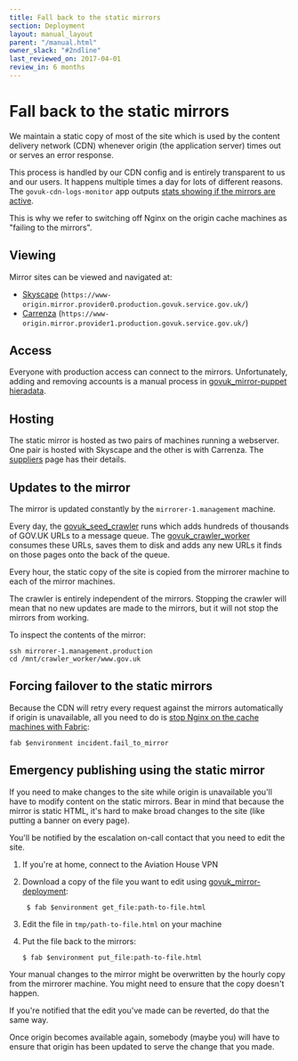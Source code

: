 ```yaml
---
title: Fall back to the static mirrors
section: Deployment
layout: manual_layout
parent: "/manual.html"
owner_slack: "#2ndline"
last_reviewed_on: 2017-04-01
review_in: 6 months
---
```


# Fall back to the static mirrors

We maintain a static copy of most of the site which is used by the content delivery
network (CDN) whenever origin (the application server) times out or serves an error
response.

This process is handled by our CDN config and is entirely transparent to us and
our users. It happens multiple times a day for lots of different reasons. The
`govuk-cdn-logs-monitor` app outputs [stats showing if the mirrors are active][graphite_cdn_backend].

This is why we refer to switching off Nginx on the origin cache machines as
"failing to the mirrors".

## Viewing

Mirror sites can be viewed and navigated at:

- [Skyscape](https://www-origin.mirror.provider0.production.govuk.service.gov.uk/) (`https://www-origin.mirror.provider0.production.govuk.service.gov.uk/`)
- [Carrenza](https://www-origin.mirror.provider1.production.govuk.service.gov.uk/) (`https://www-origin.mirror.provider1.production.govuk.service.gov.uk/`)

## Access

Everyone with production access can connect to the mirrors. Unfortunately,
adding and removing accounts is a manual process in [govuk_mirror-puppet hieradata][].

## Hosting

The static mirror is hosted as two pairs of machines running a webserver. One pair is
hosted with Skyscape and the other is with Carrenza. The [suppliers][] page has their
details.

## Updates to the mirror

The mirror is updated constantly by the `mirrorer-1.management` machine.

Every day, the [govuk_seed_crawler][] runs which adds hundreds of thousands of GOV.UK
URLs to a message queue. The [govuk_crawler_worker][] consumes these URLs, saves them to
disk and adds any new URLs it finds on those pages onto the back of the queue.

Every hour, the static copy of the site is copied from the mirrorer machine to each
of the mirror machines.

The crawler is entirely independent of the mirrors. Stopping the crawler will mean that
no new updates are made to the mirrors, but it will not stop the mirrors from working.

To inspect the contents of the mirror:

```
ssh mirrorer-1.management.production
cd /mnt/crawler_worker/www.gov.uk
```

## Forcing failover to the static mirrors

Because the CDN will retry every request against the mirrors automatically if origin
is unavailable, all you need to do is [stop Nginx on the cache machines with Fabric][fab-fail]:

```
fab $environment incident.fail_to_mirror
```

[fab-fail]: https://github.com/alphagov/fabric-scripts/blob/master/incident.py

## Emergency publishing using the static mirror

If you need to make changes to the site while origin is unavailable you'll have to
modify content on the static mirrors. Bear in mind that because the mirror is static
HTML, it's hard to make broad changes to the site (like putting a banner on every page).

You'll be notified by the escalation on-call contact that you need to edit the site.

1. If you're at home, connect to the Aviation House VPN
2. Download a copy of the file you want to edit using [govuk_mirror-deployment][]:

        $ fab $environment get_file:path-to-file.html

3.  Edit the file in `tmp/path-to-file.html` on your machine
4.  Put the file back to the mirrors:

        $ fab $environment put_file:path-to-file.html

Your manual changes to the mirror might be overwritten by the hourly copy from the
mirrorer machine. You might need to ensure that the copy doesn't happen.

If you're notified that the edit you've made can be reverted, do that the same way.

Once origin becomes available again, somebody (maybe you) will have to ensure that
origin has been updated to serve the change that you made.

[graphite_cdn_backend]: https://graphite.publishing.service.gov.uk/render?from=-1months&until=now&width=800&height=600&target=stats.govuk.app.govuk-cdn-logs-monitor.logs-cdn-1.cdn_backend.mirror1&target=stats.govuk.app.govuk-cdn-logs-monitor.logs-cdn-1.cdn_backend.mirror0
[govuk_crawler_worker]: https://github.com/alphagov/govuk_crawler_worker
[govuk_seed_crawler]: https://github.com/alphagov/govuk_seed_crawler/
[govuk_mirror-deployment]: https://github.gds/gds/govuk_mirror-deployment
[govuk_mirror-puppet hieradata]: https://github.com/alphagov/govuk_mirror-puppet/blob/master/hieradata/common.yaml
[suppliers]: https://github.gds/pages/gds/opsmanual/infrastructure/suppliers.html
